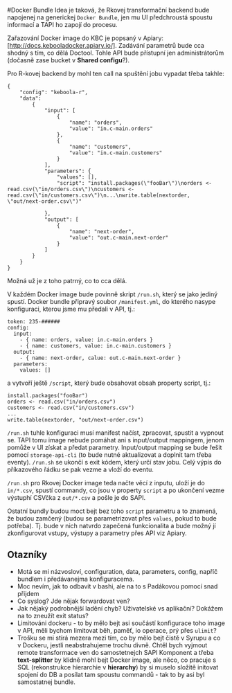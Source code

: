 #Docker Bundle
Idea je taková, že Rkovej transformační backend bude napojenej na generickej `Docker Bundle`, jen mu UI předchroustá spoustu informací a TAPI ho zapojí do procesu. 

Zařazování Docker image do KBC je popsaný v Apiary: [http://docs.kebooladocker.apiary.io/]. Zadávání parametrů bude cca shodný s tím, co dělá Doctool. Tohle API bude přístupní jen administrátorům (dočasně zase bucket v **Shared configu**?). 

Pro R-kovej backend by mohl ten call na spuštění jobu vypadat třeba takhle:

```
{
    "config": "keboola-r",
    "data": 
        {
            "input": [
                {
                    "name": "orders", 
                    "value": "in.c-main.orders"
                }, 
                {
                    "name": "customers", 
                    "value": "in.c-main.customers"
                }
            ], 
            "parameters": {
            	"values": [],
                "script": "install.packages(\"fooBar\")\norders <- read.csv(\"in/orders.csv\")\ncustomers <- read.csv(\"in/customers.csv\")\n...\nwrite.table(nextorder, \"out/next-order.csv\")"

            }, 
            "output": [
                {
                    "name": "next-order", 
                    "value": "out.c-main.next-order"
                }
            ]
        }                
    }
}
```

Možná už je z toho patrný, co to cca dělá. 

V každém Docker image bude povinně skript `/run.sh`, který se jako jediný spustí. Docker bundle připravý soubor `/manifest.yml`, do kterého nasype konfiguraci, kterou jsme mu předali v API, tj.:

```
token: 235-######
config: 
  input:
    - { name: orders, value: in.c-main.orders }
    - { name: customers, value: in.c-main.customers }
  output:
    - { name: next-order, calue: out.c-main.next-order }
  parameters:
    values: []
```

a vytvoří ještě `/script`, který bude obsahovat obsah property script, tj.:

```
install.packages("fooBar")
orders <- read.csv("in/orders.csv")
customers <- read.csv("in/customers.csv")
...
write.table(nextorder, "out/next-order.csv")
```

`/run.sh` tuhle konfiguraci musí manifest načíst, zpracovat, spustit a vypnout se. TAPI tomu image nebude pomáhat ani s input/output mappingem, jenom pomůže v UI získat a předat parametry. Input/output mapping se bude řešit pomocí `storage-api-cli` (to bude nutné aktualizovat a doplnit tam třeba eventy). `/run.sh` se ukončí s exit kódem, který určí stav jobu. Celý výpis do příkazového řádku se pak vezme a vloží do eventu.

`/run.sh` pro Rkovej Docker image teda načte věcí z inputu, uloží je do `in/*.csv`, spustí commandy, co jsou v property `script` a po ukončení vezme výstuphí CSVčka z `out/*.csv` a pošle je do SAPI. 

Ostatní bundly budou moct bejt bez toho `script` parametru a to znamená, že budou zamčený (budou se parametrizovat přes `values`, pokud to bude potřeba). Tj. bude v nich natvrdo zapečená funkcionalita a bude možný jí zkonfigurovat vstupy, výstupy a parametry přes API viz Apiary. 

## Otazníky
- Motá se mi názvosloví, configuration, data, parameters, config, napříč bundlem i předávanejma konfiguracema. 
- Moc nevím, jak to odbavit v bashi, ale na to s Padákovou pomocí snad přijdem
- Co syslog? Jde nějak forwardovat ven?
- Jak nějaký podrobnější ladění chyb? Uživatelské vs aplikační? Dokážem na to zneužít exit status?
- Limitováni dockeru - to by mělo bejt asi součástí konfigurace toho image v API, měli bychom limitovat běh, paměť, io operace, prý přes `ulimit`?
- Trošku se mi stírá mezera mezi tím, co by mělo bejt čistě v Syrupu a co v Dockeru, jestli neabstrahujeme trochu divně. Chtěl bych vyjmout remote transformace ven do samostetnejch SAPI Komponent a třeba **text-splitter** by klidně mohl bejt Docker image, ale něco, co pracuje s SQL (rekonstrukce hierarchie v **hierarchy**) by si muselo složitě initovat spojení do DB a posílat tam spoustu commandů - tak to by asi byl samostatnej bundle. 
 
